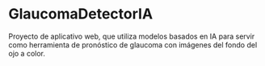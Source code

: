 # GlaucomaDetectorIA
Proyecto de aplicativo web, que utiliza modelos basados en IA para servir como herramienta de pronóstico de glaucoma con imágenes del fondo del ojo a color.
